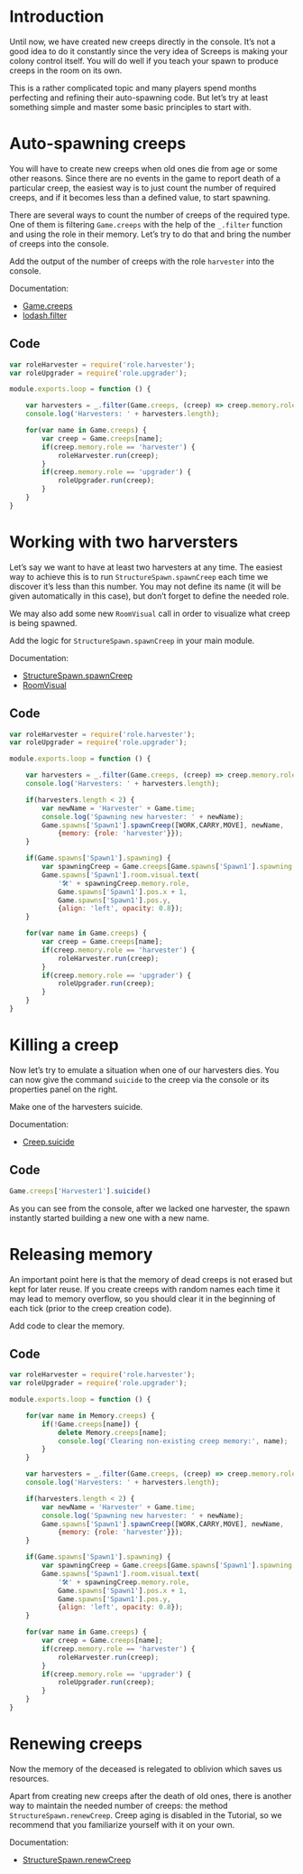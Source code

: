 # Introduction

Until now, we have created new creeps directly in the console. It’s not a good idea to do it constantly since the very idea of Screeps is making your colony control itself. You will do well if you teach your spawn to produce creeps in the room on its own.

This is a rather complicated topic and many players spend months perfecting and refining their auto-spawning code. But let’s try at least something simple and master some basic principles to start with.

# Auto-spawning creeps

You will have to create new creeps when old ones die from age or some other reasons. Since there are no events in the game to report death of a particular creep, the easiest way is to just count the number of required creeps, and if it becomes less than a defined value, to start spawning.

There are several ways to count the number of creeps of the required type. One of them is filtering `Game.creeps` with the help of the `_.filter` function and using the role in their memory. Let’s try to do that and bring the number of creeps into the console.

Add the output of the number of creeps with the role `harvester` into the console.

Documentation:

* [Game.creeps](http://docs.screeps.com/api/#Game.creeps)
* [lodash.filter](https://lodash.com/docs#filter)

## Code

```js
var roleHarvester = require('role.harvester');
var roleUpgrader = require('role.upgrader');

module.exports.loop = function () {

    var harvesters = _.filter(Game.creeps, (creep) => creep.memory.role == 'harvester');
    console.log('Harvesters: ' + harvesters.length);

    for(var name in Game.creeps) {
        var creep = Game.creeps[name];
        if(creep.memory.role == 'harvester') {
            roleHarvester.run(creep);
        }
        if(creep.memory.role == 'upgrader') {
            roleUpgrader.run(creep);
        }
    }
}
```

# Working with two harversters

Let’s say we want to have at least two harvesters at any time. The easiest way to achieve this is to run `StructureSpawn.spawnCreep` each time we discover it’s less than this number. You may not define its name (it will be given automatically in this case), but don’t forget to define the needed role.

We may also add some new `RoomVisual` call in order to visualize what creep is being spawned.

Add the logic for `StructureSpawn.spawnCreep` in your main module.

Documentation:

* [StructureSpawn.spawnCreep](http://docs.screeps.com/api/#StructureSpawn.spawnCreep)
* [RoomVisual](http://docs.screeps.com/api/#RoomVisual)

## Code

```js
var roleHarvester = require('role.harvester');
var roleUpgrader = require('role.upgrader');

module.exports.loop = function () {

    var harvesters = _.filter(Game.creeps, (creep) => creep.memory.role == 'harvester');
    console.log('Harvesters: ' + harvesters.length);

    if(harvesters.length < 2) {
        var newName = 'Harvester' + Game.time;
        console.log('Spawning new harvester: ' + newName);
        Game.spawns['Spawn1'].spawnCreep([WORK,CARRY,MOVE], newName,
            {memory: {role: 'harvester'}});
    }

    if(Game.spawns['Spawn1'].spawning) { 
        var spawningCreep = Game.creeps[Game.spawns['Spawn1'].spawning.name];
        Game.spawns['Spawn1'].room.visual.text(
            '🛠️' + spawningCreep.memory.role,
            Game.spawns['Spawn1'].pos.x + 1,
            Game.spawns['Spawn1'].pos.y,
            {align: 'left', opacity: 0.8});
    }

    for(var name in Game.creeps) {
        var creep = Game.creeps[name];
        if(creep.memory.role == 'harvester') {
            roleHarvester.run(creep);
        }
        if(creep.memory.role == 'upgrader') {
            roleUpgrader.run(creep);
        }
    }
}
```

# Killing a creep

Now let’s try to emulate a situation when one of our harvesters dies. You can now give the command `suicide` to the creep via the console or its properties panel on the right.

Make one of the harvesters suicide.

Documentation:

* [Creep.suicide](http://docs.screeps.com/api/#Creep.suicide)

## Code

```js
Game.creeps['Harvester1'].suicide()
```

As you can see from the console, after we lacked one harvester, the spawn instantly started building a new one with a new name.

# Releasing memory

An important point here is that the memory of dead creeps is not erased but kept for later reuse. If you create creeps with random names each time it may lead to memory overflow, so you should clear it in the beginning of each tick (prior to the creep creation code).

Add code to clear the memory.

## Code

```js
var roleHarvester = require('role.harvester');
var roleUpgrader = require('role.upgrader');

module.exports.loop = function () {

    for(var name in Memory.creeps) {
        if(!Game.creeps[name]) {
            delete Memory.creeps[name];
            console.log('Clearing non-existing creep memory:', name);
        }
    }

    var harvesters = _.filter(Game.creeps, (creep) => creep.memory.role == 'harvester');
    console.log('Harvesters: ' + harvesters.length);

    if(harvesters.length < 2) {
        var newName = 'Harvester' + Game.time;
        console.log('Spawning new harvester: ' + newName);
        Game.spawns['Spawn1'].spawnCreep([WORK,CARRY,MOVE], newName,
            {memory: {role: 'harvester'}});
    }

    if(Game.spawns['Spawn1'].spawning) { 
        var spawningCreep = Game.creeps[Game.spawns['Spawn1'].spawning.name];
        Game.spawns['Spawn1'].room.visual.text(
            '🛠️' + spawningCreep.memory.role,
            Game.spawns['Spawn1'].pos.x + 1,
            Game.spawns['Spawn1'].pos.y,
            {align: 'left', opacity: 0.8});
    }

    for(var name in Game.creeps) {
        var creep = Game.creeps[name];
        if(creep.memory.role == 'harvester') {
            roleHarvester.run(creep);
        }
        if(creep.memory.role == 'upgrader') {
            roleUpgrader.run(creep);
        }
    }
}
```

# Renewing creeps

Now the memory of the deceased is relegated to oblivion which saves us resources.

Apart from creating new creeps after the death of old ones, there is another way to maintain the needed number of creeps: the method `StructureSpawn.renewCreep`. Creep aging is disabled in the Tutorial, so we recommend that you familiarize yourself with it on your own.

Documentation:

* [StructureSpawn.renewCreep](http://docs.screeps.com/api/#StructureSpawn.renewCreep)
